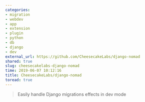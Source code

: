 ```yaml
---
categories:
- migration
- webdev
- app
- extension
- plugin
- python
- db
- django
- dev
external_url: https://github.com/CheesecakeLabs/django-nomad
shared: true
slug: cheesecakelabs-django-nomad
time: 2019-06-07 10:12:16
title: CheesecakeLabs/django-nomad
toread: true
---
```


> Easily handle Django migrations effects in dev mode